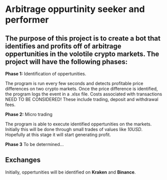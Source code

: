 # Arbitrage oppurtinity seeker and performer

## The purpose of this project is to create a bot that identifies and profits off of arbitrage oppertunities in the volotile crypto markets. The project will have the following phases:

**Phase 1:**
Identification of oppertunities. 

The program is run every few seconds and detects profitable price differences on two crypto markets. Once the price difference is identified, the program logs the event in a .xlsx file. Costs associated with transactions NEED TO BE CONSIDERED! These include trading, deposit and withdrawal fees.

**Phase 2:**
Micro trading

The program is able to execute identified oppertunities on the markets. Initially this will be done through small trades of values like _10USD_. Hopefully at this stage it will start generating profit.

**Phase 3**
To be determined...

## Exchanges
Initially, oppertunities will be identified on **Kraken** and **Binance**.
